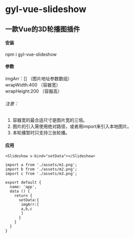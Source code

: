 # gyl-vue-slideshow
## 一款Vue的3D轮播图插件  

#### 安装  
npm i gyl-vue-slideshow  

#### 参数  
imgArr：[] （图片地址参数数组）  
wrapWidth:400 （容器宽）  
wrapHeight:200 （容器高） 

###### 注意：  
1. 容器宽的最合适尺寸是图片宽的三倍。
2. 图片的引入需使用绝对路径，或者用import来引入本地图片。
3. 本轮播暂时只支持三张轮播。

#### 应用  

    <Slideshow v-bind="setData"></Slideshow>  
    
    import a from './assets/m1.png';
    import b from './assets/m2.png';
    import c from './assets/m3.png';  
    
    export default {
      name: 'app',
      data () {
        return {
          setData:{
           imgArr:[
           a,b,c
           ]
          }
        }
      }
    }

